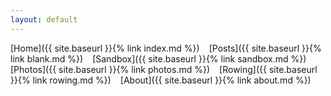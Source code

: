 ```yaml
---
layout: default
---
```

[Home]({{ site.baseurl }}{% link index.md %})
<code>&nbsp;</code>
[Posts]({{ site.baseurl }}{% link blank.md %})
<code>&nbsp;</code>
[Sandbox]({{ site.baseurl }}{% link sandbox.md %})
<code>&nbsp;</code>
[Photos]({{ site.baseurl }}{% link photos.md %})
<code>&nbsp;</code>
[Rowing]({{ site.baseurl }}{% link rowing.md %})
<code>&nbsp;</code>
[About]({{ site.baseurl }}{% link about.md %})